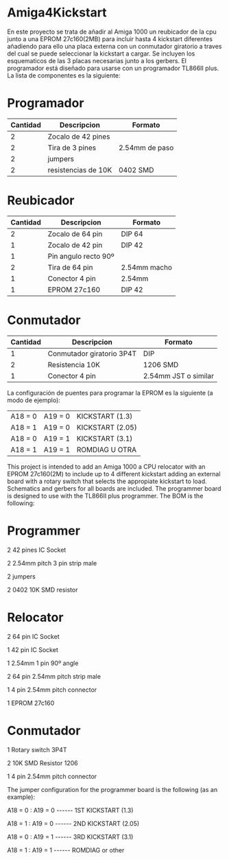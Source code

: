 # Amiga4Kickstart

En este proyecto se trata de añadir al Amiga 1000 un reubicador de la cpu junto a una EPROM 27c160(2MB) para incluir hasta
4 kickstart diferentes añadiendo para ello una placa externa con un conmutador giratorio a traves del cual se puede seleccionar
la kickstart a cargar.
Se incluyen los esquematicos de las 3 placas necesarias junto a los gerbers.
El programador está diseñado para usarse con un programador TL866II plus.
La lista de componentes es la siguiente:


# Programador

| Cantidad      | Descripcion             | Formato                        |
| ------------- | ----------------------- | ------------------------------ |   
|      2        |  Zocalo de 42 pines     |                                |
|      2        |  Tira de 3 pines        |  2.54mm de paso                |
|      2        |  jumpers                |                                |
|      2        |  resistencias de 10K    |  0402 SMD                      |


# Reubicador

| Cantidad      | Descripcion             | Formato                        |
| ------------- | ----------------------- | ------------------------------ |   
|      2        |  Zocalo de 64 pin       |  DIP 64                        |
|      1        |  Zocalo de 42 pin       |  DIP 42                        |
|      1        |  Pin angulo recto 90º   |                                |
|      2        |  Tira de 64 pin         |  2.54mm macho                  |
|      1        |  Conector 4 pin         |  2.54mm                        |
|      1        |  EPROM 27c160           |  DIP 42                        |


# Conmutador

| Cantidad      | Descripcion               | Formato                        |
| ------------- | ------------------------- | ------------------------------ |   
|      1        |  Conmutador giratorio 3P4T| DIP                            |
|      2        |  Resistencia 10K          | 1206 SMD                       |
|      1        |  Conector 4 pin           | 2.54mm JST o similar           |


La configuración de puentes para programar la EPROM es la siguiente (a modo de ejemplo):


|               |                 |                 |
| ------------- | --------------- | --------------- |   
|    A18 = 0    |     A19 = 0     | KICKSTART (1.3) |
|    A18 = 1    |     A19 = 0     | KICKSTART (2.05)|
|    A18 = 0    |     A19 = 1     | KICKSTART (3.1) |
|    A18 = 1    |     A19 = 1     | ROMDIAG U OTRA  |





This project is intended to add an Amiga 1000 a CPU relocator with an EPROM 27c160(2M) to include up to 4 different kickstart
adding an external board with a rotary switch that selects the appropiate kickstart to load.
Schematics and gerbers for all boards are included.
The programmer board is designed to use with the TL866II plus programmer.
The BOM is the following:

# Programmer

2 42 pines IC Socket

2 2.54mm pitch 3 pin strip male

2 jumpers

2 0402 10K SMD resistor


# Relocator

2 64 pin IC Socket

1 42 pin IC Socket

1 2.54mm 1 pin 90º angle

2 64 pin 2.54mm pitch strip male

1 4 pin 2.54mm pitch connector

1 EPROM 27c160


# Conmutador

1 Rotary switch 3P4T

2 10K SMD Resistor 1206

1 4 pin 2.54mm pitch connector


The jumper configuration for the programmer board is the following (as an example):

A18 = 0 : A19 = 0 ------ 1ST KICKSTART (1.3)

A18 = 1 : A19 = 0 ------ 2ND KICKSTART (2.05)

A18 = 0 : A19 = 1 ------ 3RD KICKSTART (3.1)

A18 = 1 : A19 = 1 ------ ROMDIAG or other


